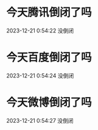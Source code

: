 # 今天腾讯倒闭了吗

2023-12-21 0:54:22 没倒闭

# 今天百度倒闭了吗

2023-12-21 0:54:24 没倒闭

# 今天微博倒闭了吗

2023-12-21 0:54:27 没倒闭

